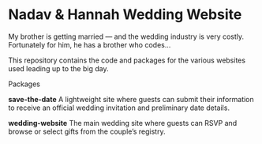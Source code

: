 # Nadav & Hannah Wedding Website
My brother is getting married — and the wedding industry is very costly. Fortunately for him, he has a brother who codes...

This repository contains the code and packages for the various websites used leading up to the big day.

Packages

**save-the-date**
A lightweight site where guests can submit their information to receive an official wedding invitation and preliminary date details.

**wedding-website**
The main wedding site where guests can RSVP and browse or select gifts from the couple’s registry.
